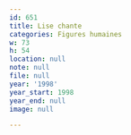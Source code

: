 ```yaml
---
id: 651
title: Lise chante
categories: Figures humaines
w: 73
h: 54
location: null
note: null
file: null
year: '1998'
year_start: 1998
year_end: null
image: null

---
```

